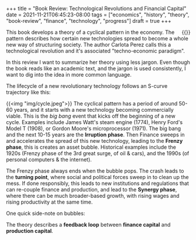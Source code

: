 +++
title = "Book Review: Technological Revolutions and Financial Capital"
date = 2021-11-21T06:45:23-08:00
tags = ["economics", "history", "theory", "book-review", "finance", "technology", "progress"]
draft = true
+++

<div style="float: right">{{<img "img/perez-trfc.png">}}</div>

This book develops a theory of a cyclical pattern in the economy. The pattern describes how certain new technologies spread to become a whole new way of structuring society. The author Carlota Perez calls this a technological revolution and it's associated "techno-economic paradigm".

In this review I want to summarize her theory using less jargon. Even though the book reads like an academic text, and the jargon is used consistently, I want to dig into the idea in more common language.

The lifecycle of a new revolutionary technology follows an S-curve trajectory like this:

{{<img "img/cycle.jpeg">}}
The cyclical pattern has a period of around 50-60 years, and it starts with a new technology becoming commercially viable. This is the *big bang* event that kicks off the beginning of a new cycle. Examples include James Watt's steam engine (1774), Henry Ford's Model T (1908), or Gordon Moore's microprocessor (1971). The big bang and the next 10-15 years are the **Irruption phase**. Then Finance sweeps in and accelerates the spread of this new technology, leading to the **Frenzy phase**, this is creates an asset bubble. Historical examples include the 1920s (Frenzy phase of the 3rd great surge, of oil & cars), and the 1990s (of personal computers & the internet).

The Frenzy phase always ends when the bubble pops. The crash leads to the **turning point**, where social and political forces sweep in to clean up the mess. If done responsibly, this leads to new institutions and regulations that can re-couple finance and production, and lead to the **Synergy phase**, where there can be much broader-based growth, with rising wages and rising productivity at the same time.

<div class="yellow-note-noscroll">
One quick side-note on bubbles:
</div>

The theory describes a **feedback loop** between **finance capital** and **production capital**.
